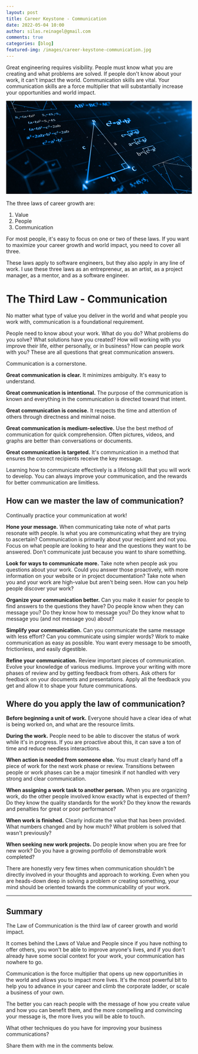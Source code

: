 ```yaml
---
layout: post
title: Career Keystone - Communication
date: 2022-05-04 10:00
author: silas.reinagel@gmail.com
comments: true
categories: [blog]
featured-img: /images/career-keystone-communication.jpg
---
```


Great engineering requires visibility. People must know what you are creating and what problems are solved. If people don't know about your work, it can't impact the world. Communication skills are vital. Your communication skills are a force multiplier that will substantially increase your opportunities and world impact.

<img src="/images/career-keystone-communication.jpg" alt="Career Keystone - Communication"/>

The three laws of career growth are:
1. Value
2. People
3. Communication

For most people, it's easy to focus on one or two of these laws. If you want to maximize your career growth and world impact, you need to cover all three.

These laws apply to software engineers, but they also apply in any line of work. I use these three laws as an entrepreneur, as an artist, as a project manager, as a mentor, and as a software engineer.

# The Third Law - Communication

No matter what type of value you deliver in the world and what people you work with, communication is a foundational requirement.

People need to know about your work. What do you do? What problems do you solve? What solutions have you created? How will working with you improve their life, either personally, or in business? How can people work with you? These are all questions that great communication answers.

Communication is a cornerstone. 

**Great communication is clear.** It minimizes ambiguity. It's easy to understand. 

**Great communication is intentional.** The purpose of the communication is known and everything in the communication is directed toward that intent. 

**Great communication is concise.** It respects the time and attention of others through directness and minimal noise.

**Great communication is medium-selective.** Use the best method of communication for quick comprehension. Often pictures, videos, and graphs are better than conversations or documents. 

**Great communication is targeted.** It's communication in a method that ensures the correct recipients receive the key message.

Learning how to communicate effectively is a lifelong skill that you will work to develop. You can always improve your communication, and the rewards for better communication are limitless. 

## How can we master the law of communication?

Continually practice your communication at work!

**Hone your message.** When communicating take note of what parts resonate with people. Is what you are communicating what they are trying to ascertain? Communication is primarily about your recipient and not you. Focus on what people are looking to hear and the questions they want to be answered. Don't communicate just because you want to share something. 

**Look for ways to communicate more.** Take note when people ask you questions about your work. Could you answer those proactively, with more information on your website or in project documentation? Take note when you and your work are high-value but aren't being seen. How can you help people discover your work?

**Organize your communication better.** Can you make it easier for people to find answers to the questions they have? Do people know when they can message you? Do they know how to message you? Do they know what to message you (and not message you) about?

**Simplify your communication.** Can you communicate the same message with less effort? Can you communicate using simpler words? Work to make communication as easy as possible. You want every message to be smooth, frictionless, and easily digestible.

**Refine your communication.** Review important pieces of communication. Evolve your knowledge of various mediums. Improve your writing with more phases of review and by getting feedback from others. Ask others for feedback on your documents and presentations. Apply all the feedback you get and allow it to shape your future communications.

## Where do you apply the law of communication?

**Before beginning a unit of work.** Everyone should have a clear idea of what is being worked on, and what are the resource limits.

**During the work.** People need to be able to discover the status of work while it's in progress. If you are proactive about this, it can save a ton of time and reduce needless interactions.

**When action is needed from someone else.** You must clearly hand off a piece of work for the next work phase or review. Transitions between people or work phases can be a major timesink if not handled with very strong and clear communication.

**When assigning a work task to another person.** When you are organizing work, do the other people involved know exactly what is expected of them? Do they know the quality standards for the work? Do they know the rewards and penalties for great or poor performance?

**When work is finished.** Clearly indicate the value that has been provided. What numbers changed and by how much? What problem is solved that wasn't previously? 

**When seeking new work projects.** Do people know when you are free for new work? Do you have a growing portfolio of demonstrable work completed? 

There are honestly very few times when communication shouldn't be directly involved in your thoughts and approach to working. Even when you are heads-down deep in solving a problem or creating something, your mind should be oriented towards the communicability of your work. 

---

## Summary 

The Law of Communication is the third law of career growth and world impact. 

It comes behind the Laws of Value and People since if you have nothing to offer others, you won't be able to improve anyone's lives, and if you don't already have some social context for your work, your communication has nowhere to go.

Communication is the force multiplier that opens up new opportunities in the world and allows you to impact more lives. It's the most powerful bit to help you to advance in your career and climb the corporate ladder, or scale a business of your own.

The better you can reach people with the message of how you create value and how you can benefit them, and the more compelling and convincing your message is, the more lives you will be able to touch. 

What other techniques do you have for improving your business communications?

Share them with me in the comments below.
